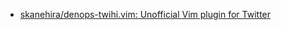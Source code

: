 - [skanehira/denops-twihi.vim: Unofficial Vim plugin for Twitter](https://github.com/skanehira/denops-twihi.vim)
